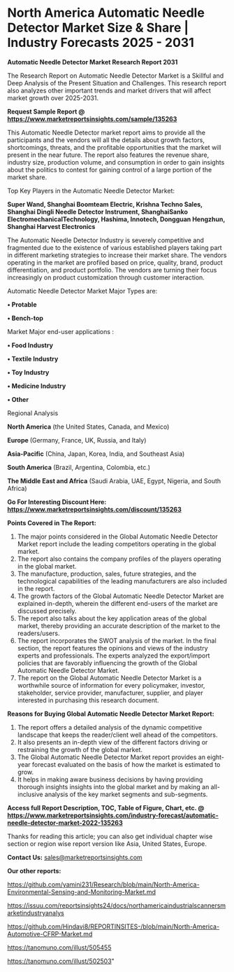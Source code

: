  # North America Automatic Needle Detector Market Size & Share | Industry Forecasts 2025 - 2031

<strong>Automatic Needle Detector Market Research Report 2031</strong>

The Research Report on Automatic Needle Detector Market is a Skillful and Deep Analysis of the Present Situation and Challenges. This research report also analyzes other important trends and market drivers that will affect market growth over 2025-2031.

<strong>Request Sample Report @ <a href=https://www.marketreportsinsights.com/sample/135263>https://www.marketreportsinsights.com/sample/135263</a></strong>

This Automatic Needle Detector market report aims to provide all the participants and the vendors will all the details about growth factors, shortcomings, threats, and the profitable opportunities that the market will present in the near future. The report also features the revenue share, industry size, production volume, and consumption in order to gain insights about the politics to contest for gaining control of a large portion of the market share.

Top Key Players in the Automatic Needle Detector Market:

<strong>Super Wand, Shanghai Boomteam Electric, Krishna Techno Sales, Shanghai Dingli Needle Detector Instrument, ShanghaiSanko ElectromechanicalTechnology, Hashima, Innotech, Dongguan Hengzhun, Shanghai Harvest Electronics</strong>

The Automatic Needle Detector Industry is severely competitive and fragmented due to the existence of various established players taking part in different marketing strategies to increase their market share. The vendors operating in the market are profiled based on price, quality, brand, product differentiation, and product portfolio. The vendors are turning their focus increasingly on product customization through customer interaction.

Automatic Needle Detector Market Major Types are:

<strong>• Protable

• Bench-top</strong>

Market Major end-user applications :

<strong>• Food Industry

• Textile Industry

• Toy Industry

• Medicine Industry

• Other</strong>

Regional Analysis

</u><strong><b>North America</b></strong> (the United States, Canada, and Mexico)

<strong><b>Europe </b></strong>(Germany, France, UK, Russia, and Italy)

<strong><b>Asia-Pacific</b></strong> (China, Japan, Korea, India, and Southeast Asia)

<strong><b>South America</b></strong> (Brazil, Argentina, Colombia, etc.)

<strong><b>The Middle East and Africa</b></strong> (Saudi Arabia, UAE, Egypt, Nigeria, and South Africa)

<strong>Go For Interesting Discount Here: <a href=https://www.marketreportsinsights.com/discount/135263>https://www.marketreportsinsights.com/discount/135263</a></strong>

<strong>Points Covered in The Report:</strong>
<ol>
  <li>The major points considered in the Global Automatic Needle Detector Market report include the leading competitors operating in the global market.</li>
  <li>The report also contains the company profiles of the players operating in the global market.</li>
  <li>The manufacture, production, sales, future strategies, and the technological capabilities of the leading manufacturers are also included in the report.</li>
  <li>The growth factors of the Global Automatic Needle Detector Market are explained in-depth, wherein the different end-users of the market are discussed precisely.</li>
  <li>The report also talks about the key application areas of the global market, thereby providing an accurate description of the market to the readers/users.</li>
  <li>The report incorporates the SWOT analysis of the market. In the final section, the report features the opinions and views of the industry experts and professionals. The experts analyzed the export/import policies that are favorably influencing the growth of the Global Automatic Needle Detector Market.</li>
  <li>The report on the Global Automatic Needle Detector Market is a worthwhile source of information for every policymaker, investor, stakeholder, service provider, manufacturer, supplier, and player interested in purchasing this research document.</li>
</ol>
<strong>Reasons for Buying Global Automatic Needle Detector Market Report:</strong>

<ol>
  <li>The report offers a detailed analysis of the dynamic competitive landscape that keeps the reader/client well ahead of the competitors.</li>
  <li>It also presents an in-depth view of the different factors driving or restraining the growth of the global market.</li>
  <li>The Global Automatic Needle Detector Market report provides an eight-year forecast evaluated on the basis of how the market is estimated to grow.</li>
  <li>It helps in making aware business decisions by having providing thorough insights insights into the global market and by making an all-inclusive analysis of the key market segments and sub-segments.</li>
</ol>
<strong>Access full Report Description, TOC, Table of Figure, Chart, etc. @ <a href=https://www.marketreportsinsights.com/industry-forecast/automatic-needle-detector-market-2022-135263>https://www.marketreportsinsights.com/industry-forecast/automatic-needle-detector-market-2022-135263</a></strong>


Thanks for reading this article; you can also get individual chapter wise section or region wise report version like Asia, United States, Europe.

<strong>Contact Us:</strong>
sales@marketreportsinsights.com

<strong>Our other reports:</strong>

<a href=https://github.com/yamini231/Research/blob/main/North-America-Environmental-Sensing-and-Monitoring-Market.md>https://github.com/yamini231/Research/blob/main/North-America-Environmental-Sensing-and-Monitoring-Market.md</a>

<a href=https://issuu.com/reportsinsights24/docs/northamericaindustrialscannersmarketindustryanalys>https://issuu.com/reportsinsights24/docs/northamericaindustrialscannersmarketindustryanalys</a>

<a href=https://github.com/Hindavi8/REPORTINSITES-/blob/main/North-America-Automotive-CFRP-Market.md>https://github.com/Hindavi8/REPORTINSITES-/blob/main/North-America-Automotive-CFRP-Market.md</a>

<a href=https://tanomuno.com/illust/505455>https://tanomuno.com/illust/505455</a>

<a href=https://tanomuno.com/illust/502503>https://tanomuno.com/illust/502503</a>"
